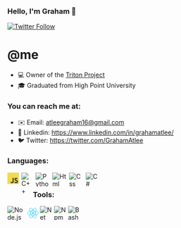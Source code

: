 ### Hello, I'm Graham 👋   
[![Twitter Follow](https://img.shields.io/twitter/follow/GrahamAtlee?color=1DA1F2&logo=twitter&style=for-the-badge)](https://twitter.com/GrahamAtlee)

# @me
* 💻 Owner of the <a href="https://leap-27.github.io/TritonProject-Guide/">Triton Project</a>
* 🎓 Graduated from High Point University 

### You can reach me at:
* ✉️ Email: atleegraham16@gmail.com
* 👔 Linkedin: https://www.linkedin.com/in/grahamatlee/
* 🐦 Twitter: https://twitter.com/GrahamAtlee 

### Languages:
<img align="left" alt="JavaScript" width="26px" src="https://raw.githubusercontent.com/github/explore/80688e429a7d4ef2fca1e82350fe8e3517d3494d/topics/javascript/javascript.png" />
<img align="left" alt="C++" width="26px" style="margin-left: 1.2%;" src="https://user-images.githubusercontent.com/42747200/46140125-da084900-c26d-11e8-8ea7-c45ae6306309.png" />
<img align="left" alt="Python" height="32px" width="32px" style="margin-left: 1.2%;" src="https://img.icons8.com/color/48/000000/python.png" />
<img align="left" alt="Html" height="32px" width="32px" style="margin-left: 1.2%;" src="https://img.icons8.com/color/48/000000/html-5.png" />
<img align="left" alt="Css" height="32px" width="32px" style="margin-left: 1.2%;" src="https://img.icons8.com/color/48/000000/css3.png" />
<img align="left" alt="C#" height="32px" width="32px" style="margin-left: 1.2%;" src="https://img.icons8.com/color/50/000000/c-sharp-logo-2.png"/>
</br>

### Tools:
<img align="left" alt="Node.js" height="42px" width="42px" src="https://img.icons8.com/color/48/000000/nodejs.png" />
<img align="left" alt="React" height="32px" width="32px" src="https://raw.githubusercontent.com/github/explore/80688e429a7d4ef2fca1e82350fe8e3517d3494d/topics/react/react.png" /> 
<img align="left" alt="Net" height="32px" width="32px" src="https://upload.wikimedia.org/wikipedia/commons/e/ee/.NET_Core_Logo.svg" /> 
<img align="left" alt="Npm" height="32px" width="32px" src="https://img.icons8.com/color/48/000000/npm.png"/>
<img align="left" alt="Bash" height="32px" width="32px" src="https://img.icons8.com/plasticine/100/000000/bash.png"/>
